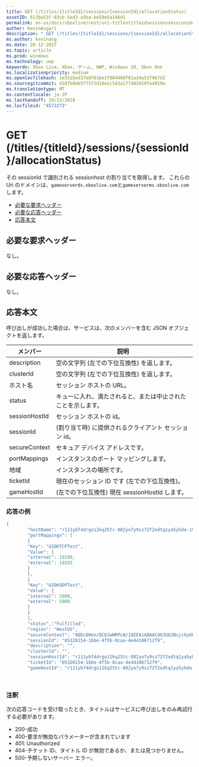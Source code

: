 ```yaml
---
title: GET (/titles/{titleId}/sessions/{sessionId}/allocationStatus)
assetID: 613ba53f-03cb-5ed3-a5ba-be59e5a146d1
permalink: en-us/docs/xboxlive/rest/uri-titlestitleidsessionssessionidallocationstatus-get.html
author: KevinAsgari
description: " GET (/titles/{titleId}/sessions/{sessionId}/allocationStatus)"
ms.author: kevinasg
ms.date: 20-12-2017
ms.topic: article
ms.prod: windows
ms.technology: uwp
keywords: Xbox Live, Xbox, ゲーム, UWP, Windows 10, Xbox One
ms.localizationpriority: medium
ms.openlocfilehash: 1e351bed37e0761be1f884400f81a3da537967d2
ms.sourcegitcommit: d10fb9eb5f75f2d10e1c543a177402b50fe4019e
ms.translationtype: MT
ms.contentlocale: ja-JP
ms.lasthandoff: 10/12/2018
ms.locfileid: "4572273"
---
```

# <a name="get-titlestitleidsessionssessionidallocationstatus"></a>GET (/titles/{titleId}/sessions/{sessionId}/allocationStatus)
その sessionId で識別される sessionhost の割り当てを取得します。 これらの Uri のドメインは、`gameserverds.xboxlive.com`と`gameserverms.xboxlive.com`します。
 
  * [必要な要求ヘッダー](#ID4E4)
  * [必要な応答ヘッダー](#ID4EEB)
  * [応答本文](#ID4ELB)
 
<a id="ID4E4"></a>

 
## <a name="required-request-headers"></a>必要な要求ヘッダー
 
なし。
  
<a id="ID4EEB"></a>

 
## <a name="required-response-headers"></a>必要な応答ヘッダー
 
なし。
  
<a id="ID4ELB"></a>

 
## <a name="response-body"></a>応答本文
 
呼び出しが成功した場合は、サービスは、次のメンバーを含む JSON オブジェクトを返します。
 
| メンバー| 説明| 
| --- | --- | 
| description| 空の文字列 (左での下位互換性) を返します。| 
| clusterId| 空の文字列 (左での下位互換性) を返します。| 
| ホスト名| セッション ホストの URL。| 
| status| キューに入れ、満たされると、または中止されたことを示します。| 
| sessionHostId| セッション ホストの id。| 
| sessionId| (割り当て時) に提供されるクライアント セッション id。| 
| secureContext| セキュア デバイス アドレスです。| 
| portMappings| インスタンスのポート マッピングします。| 
| 地域| インスタンスの場所です。| 
| ticketId| 現在のセッション ID です (左での下位互換性)。| 
| gameHostId| (左での下位互換性) 現在 sessionHostId します。| 
 
<a id="ID4EGD"></a>

 
### <a name="sample-response"></a>応答の例
 

```cpp
{
        "hostName": "r111ybf4drgo12kq25tc-082yo7y9sz72f2odtq1ya5yhda-155169995-ncus.cloudapp.net",
        "portMappings": [
        {
        "Key": "GSDKTCPTest",
        "Value": {
        "internal": 10100,
        "external": 10103
        }
        },
        {
        "Key": "GSDKUDPTest",
        "Value": {
        "internal": 5000,
        "external": 5000
        }
        }
        ],
        "status",:"Fulfilled",
        "region": "WestUS",
        "secureContext": "AQDc8Hen/QCDJwWRPcW/1QEEAiABAACdOJU8JNujcXyUPwUBCnue+g==",
        "sessionId": "05328154-1bbe-4f5b-8caa-4e44106712f9",
        "description": "",
        "clusterId": "",
        "sessionHostId": "r111ybf4drgo12kq25tc-082yo7y9sz72f2odtq1ya5yhda-155169995-ncus.GSDKAgent_IN_0.0",
        "ticketId": "05328154-1bbe-4f5b-8caa-4e44106712f9",
        "gameHostId": "r111ybf4drgo12kq25tc-082yo7y9sz72f2odtq1ya5yhda-155169995-ncus.GSDKAgent_IN_0.0"

      
```

  
<a id="remarks"></a>

 
### <a name="remarks"></a>注釈
 
次の応答コードを受け取ったとき、タイトルはサービスに呼び出しをのみ再試行する必要があります。
 
   * 200-成功 
   * 400-要求が無効なパラメーターが含まれています 
   * 401: Unauthorized 
   * 404-チケット ID、タイトル ID が無効であるか、または見つかりません。 
   * 500-予期しないサーバー エラー。 
    